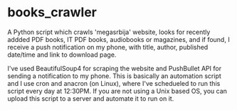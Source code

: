 # books_crawler
A Python script which crawls 'megasrbija' website, looks for recently addded PDF books, IT PDF books, audiobooks or magazines,
and if found, I receive a push notification on my phone, with title, author, published date/time and link to download page.

I've used BeautifulSoup4 for scraping the website and PushBullet API for sending a notification to my phone. This is basically an
automation script and I use cron and anacron (on Linux), where I've schedueled to run this script every day at 12:30PM.
If you are not using a Unix based OS, you can upload this script to a server and automate it to run on it.
